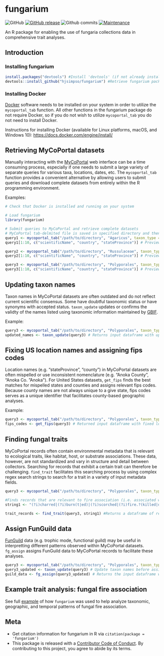 
<!-- README.md is generated from README.Rmd. Please edit that file -->

# fungarium

<!-- badges: start -->

![GitHub](https://img.shields.io/github/license/hjsimpso/fungarium)
[![GitHub
release](https://img.shields.io/github/release/hjsimpso/fungarium.svg)](https://GitHub.com/hjsimpso/fungarium/releases/)
![Github
commits](https://img.shields.io/github/commits-since/hjsimpso/fungarium/latest)
[![Maintenance](https://img.shields.io/badge/Maintained%3F-yes-green.svg)](https://GitHub.com/hjsimpso/fungarium/graphs/commit-activity)

<!-- badges: end -->

An R package for enabling the use of fungaria collections data in
comprehensive trait analyses.

## Introduction

### Installing fungarium

``` r
install.packages("devtools") #Install 'devtools' (if not already installed)
devtools::install_github("hjsimpso/fungarium") #Retrieve fungarium package from github repository and install
```

### Installing Docker

[Docker](https://docs.docker.com/get-started/overview/) software needs
to be installed on your system in order to utilize the `mycoportal_tab`
function. All other functions in the fungarium package do not require
Docker, so if you do not wish to utilize `mycoportal_tab` you do not
need to install Docker.

Instructions for installing Docker (available for Linux platforms,
macOS, and Windows 10): <https://docs.docker.com/engine/install/>

## Retrieving MyCoPortal datasets

Manually interacting with the
[MyCoPortal](https://mycoportal.org/portal/index.php) web interface can
be a time consuming process, especially if one needs to submit a large
variety of separate queries for various taxa, locations, dates, etc. The
`mycoportal_tab` function provides a convenient alternative by allowing
users to submit queries and download complete datasets from entirely
within the R programming environment.

Examples:

``` r
# Check that Docker is installed and running on your system

# Load fungarium
library(fungarium) 

# Submit queries to MyCoPortal and retrieve complete datasets
# MyCoPortal tab-delmited file is saved in specified directory and then imported into R as a data.frame
query1 <- mycoportal_tab("/path/to/directory", "Agaricus", taxon_type = "1", country = "United States", state="Minnesota") 
query1[1:10, c("scientificName", "country", "stateProvince")] # Preview dataset

query2 <- mycoportal_tab("/path/to/directory", "Russulaceae", taxon_type = "2", country = "United States", state="Minnesota") 
query2[1:10, c("scientificName", "country", "stateProvince")] # Preview dataset

query3 <- mycoportal_tab("/path/to/directory", "Polyporales", taxon_type = "4", country = "United States", state="Minnesota") 
query3[1:10, c("scientificName", "country", "stateProvince")] # Preview dataset
```

## Updating taxon names

Taxon names in MyCoPortal datasets are often outdated and do not reflect
current scientific consensus. Some have doubtful taxonomic status or
have synonyms with accepted status. `taxon_update` updates or confirms
the validty of the names listed using taxonomic information maintained
by
[GBIF](https://www.gbif.org/dataset/d7dddbf4-2cf0-4f39-9b2a-bb099caae36c).

Example:

``` r
query3 <- mycoportal_tab("/path/to/directory", "Polyporales", taxon_type = "4", country = "United States", state="Minnesota") 
updated_names <- taxon_update(query3) # Returns input dataframe with updated names appended
```

## Fixing US location names and assigning fips codes

Location names (e.g. “stateProvince”, “county”) in MyCoPortal datasets
are often mispelled or use inconsistent nomenclature (e.g. “Anoka
County”, “Anoka Co. ”Anoka"). For United States datasets, `get_fips`
finds the best matches for mispelled states and counties and assigns
relevant fips codes. Because county names are not always unique to a
give state, fips codes serves as a unique identifier that facilitates
county-based geographic analyses.

Example:

``` r
query3 <- mycoportal_tab("/path/to/directory", "Polyporales", taxon_type = "4", country = "United States", state="Minnesota")
fips_codes <- get_fips(query3) # Returned input dataframe with fixed location names and fips codes appended
```

## Finding fungal traits

MyCoPortal records often contain environmental metadata that is relevant
to ecological traits, like habitat, host, or substrate associations.
These data, however, are not standardized and vary in structure and
detail between collectors. Searching for records that exhibit a certain
trait can therefore be challenging. `find_trait` facilitates this
searching process by using complex regex search strings to search for a
trait in a variety of input metadata fields.

``` r
query3 <- mycoportal_tab("/path/to/directory", "Polyporales", taxon_type = "4", country = "United States", state="Minnesota")

#Finds records that are relevant to fire association (i.e. associated with fire-affected habitats, hosts, or substrates)
string1 <- "(?i)charred|(?i)burn(t|ed)|(?i)scorched|(?i)fire.?(killed|damaged|scarred)|(?i)killed.by.fire"

trait_records <- find_trait(query3, string1) #Returns a dataframe of records exhibiting the trait of interest
```

## Assign FunGuild data

[FunGuild](http://www.funguild.org/) data (e.g. trophic mode, functional
guild) may be useful in interpretting different patterns observed within
MyCoPortal datasets. `fg_assign` assigns FunGuild data to MyCoPortal
records to facilitate these analyses.

``` r
query3 <- mycoportal_tab("/path/to/directory", "Polyporales", taxon_type = "4", country = "United States", state="Minnesota")
query3_updated <- taxon_update(query3) # Update taxon names before assigning FunGuild data
guild_data <- fg_assign(query3_updated) # Returns the input dataframe with FunGuild data appended
```

## Example trait analysis: fungal fire association

See full
[example](https://github.com/hjsimpso/fungarium/blob/main/Example_fire_association.md)
of how `fungarium` was used to help analyze taxonomic, geographic, and
temporal patterns of fungal fire association.

## Meta

  - Get citation information for fungarium in R via `citation(package =
    'fungarium')`
  - This package is released with a [Contributor Code of
    Conduct](https://github.com/hjsimpso/fungarium/blob/main/CODE_OF_CONDUCT.md).
    By contributing to this project, you agree to abide by its terms.
